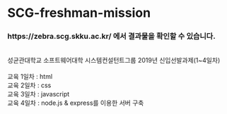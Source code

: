 # SCG-freshman-mission
<h3>https://zebra.scg.skku.ac.kr/ 에서 결과물을 확인할 수 있습니다.</h3>
<br>
성균관대학교 소프트웨어대학 시스템컨설턴트그룹 2019년 신입선발과제(1~4일차) <br>
<br>
교육 1일차 : html <br>
교육 2일차 : css <br>
교육 3일차 : javascript <br>
교육 4일차 : node.js &amp; express를 이용한 서버 구축
